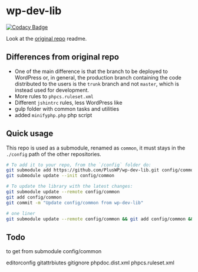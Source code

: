 # wp-dev-lib

[![Codacy Badge](https://api.codacy.com/project/badge/Grade/db5b5f18bef74995864a29e72074a741)](https://www.codacy.com/app/pluswpress/wp-dev-lib?utm_source=github.com&utm_medium=referral&utm_content=PlusWP/wp-dev-lib&utm_campaign=badger)

Look at the [original repo](https://github.com/xwp/wp-dev-lib) readme.

Differences from original repo
---------------
- One of the main difference is that the branch to be deployed to WordPress or, in general, the production branch containing the code distributed to the users is the `trunk` branch and not `master`, which is instead used for development.
- More rules to `phpcs.ruleset.xml`
- Different `jshintrc` rules, less WordPress like
- gulp folder with common tasks and utilities
- added `minifyphp.php` php script

Quick usage
---------------
This repo is used as a submodule, renamed as `common`, it must stays in the `./config` path of the other repositories.

```bash
# To add it to your repo, from the `/config` folder do:
git submodule add https://github.com/PlusWP/wp-dev-lib.git config/common
git submodule update --init config/common

# To update the library with the latest changes:
git submodule update --remote config/common
git add config/common
git commit -m "Update config/common from wp-dev-lib"

# one liner
git submodule update --remote config/common && git add config/common && git commit -m "Update config/common from wp-dev-lib"
```

Todo
---------------
to get from submodule config/common

editorconfig
gitattrbiutes
gitignore
phpdoc.dist.xml
phpcs.ruleset.xml
